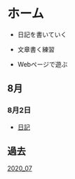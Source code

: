 
# ホーム

* 日記を書いていく

* 文章書く練習

* Webページで遊ぶ

## 8月

### 8月2日

* [日記](./08_02.md)

## 過去

[2020_07](./2020_07/07_index.md)
